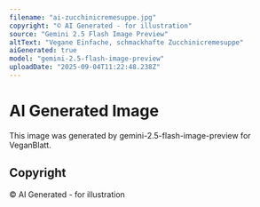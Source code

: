 ```yaml
---
filename: "ai-zucchinicremesuppe.jpg"
copyright: "© AI Generated - for illustration"
source: "Gemini 2.5 Flash Image Preview"
altText: "Vegane Einfache, schmackhafte Zucchinicremesuppe"
aiGenerated: true
model: "gemini-2.5-flash-image-preview"
uploadDate: "2025-09-04T11:22:48.238Z"
---
```


# AI Generated Image

This image was generated by gemini-2.5-flash-image-preview for VeganBlatt.

## Copyright
© AI Generated - for illustration
